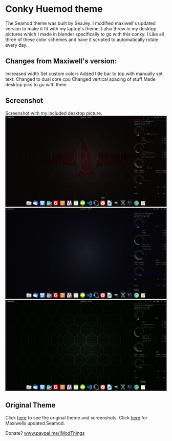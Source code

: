 Conky Huemod theme
====================

The Seamod theme was built by SeaJey. I modified maxiwell's updated version to make it fit with my laptop's theme. I also threw in my desktop pictures which I made in blender specifically to go with this conky. I Like all three of these color schemes and have it scripted to automatically rotate every day.

Changes from Maxiwell's version:
--------------
Increased width
Set custom colors
Added title bar to top with manually set text.
Changed to dual core cpu
Changed vertical spacing of stuff
Made desktop pics to go with them

Screenshot
----------------
Screenshot with my included desktop picture.
![alt text](https://github.com/IModThings/conky-bloodmod/blob/master/Screenshots/Conky_Bloodmod_bckgnd.png?raw=true)
![alt text](https://github.com/IModThings/conky-bloodmod/blob/master/Screenshots/Conky_Skymod_bckgnd.png?raw=true)
![alt text](https://github.com/IModThings/conky-bloodmod/blob/master/Screenshots/Conky_Forrestmod_bckgnd.png?raw=true)


Original Theme
-----------------

Click [here](http://www.deviantart.com/art/Conky-Seamod-v0-1-283461046) to see the original theme and screenshots. 
Click [here](https://github.com/maxiwell/conky-seamod) for Maxiwells updated Seamod. 

Donate? www.paypal.me/IModThings
